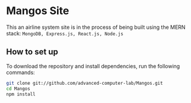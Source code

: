 # Mangos Site
This an airline system site is in the process of being built using the MERN stack: ```MongoDB, Express.js, React.js, Node.js```

## How to set up

To download the repository and install dependencies, run the following commands:

```bash
git clone git://github.com/advanced-computer-lab/Mangos.git
cd Mangos
npm install
```
